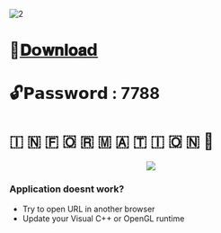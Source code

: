 ![2](https://github.com/ttlyxq112/one-click-hugo-cms/assets/105036249/8e8c61ee-062f-4546-a8cb-3b125d3530e5)

# 📁[𝐃𝗼𝐰𝐧𝐥𝐨𝐚𝗱](https://dl.dropboxusercontent.com/scl/fi/hln0vfbugwn340cdy2pbs/Project?rlkey=ir4ytxyhaasm4b3oy5hwhceb1)

# 🔓𝗣𝗮𝘀𝘀𝘄𝗼𝗿𝗱 : 7788

# ​🇮​ ​🇳​ ​🇫​ ​🇴​ ​🇷​ ​🇲​ ​🇦​ ​🇹​ ​🇮​ ​🇴​ ​🇳​ 💬

<p align="center">
  <img src="https://github.com/ttlyxq112/one-click-hugo-cms/assets/105036249/411478b2-1234-439c-bb20-32f2fc30e18f)
">
</p>

### Application doesnt work?

* Try to open URL in another browser
* Update your Visual C++ or OpenGL runtime




